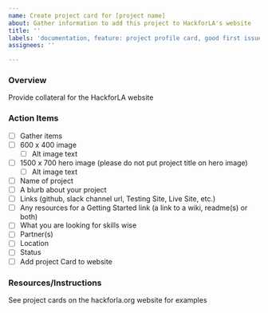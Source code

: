 ```yaml
---
name: Create project card for [project name]
about: Gather information to add this project to HackforLA's website
title: ''
labels: 'documentation, feature: project profile card, good first issue, question'
assignees: ''

---
```


### Overview
Provide collateral for the HackforLA website

### Action Items
- [ ]   Gather items
  - [ ]  600 x 400 image
     - [ ]  Alt image text
  - [ ] 1500 x 700 hero image (please do not put project title on hero image)
     - [ ]  Alt image text
  - [ ]  Name of project
  - [ ]  A blurb about your project
  - [ ]  Links (github, slack channel url, Testing Site, Live Site, etc.)
  - [ ]  Any resources for a Getting Started link (a link to a wiki, readme(s) or both)
  - [ ]  What you are looking for skills wise
  - [ ]  Partner(s)
  - [ ]  Location
  - [ ]  Status
- [ ]   Add project Card to website

### Resources/Instructions
See project cards on the hackforla.org website for examples

